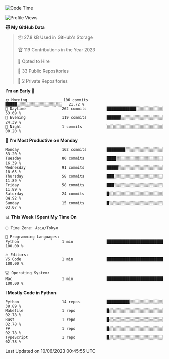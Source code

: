 <!--START_SECTION:waka-->
![Code Time](http://img.shields.io/badge/Code%20Time-680%20hrs%2030%20mins-blue)

![Profile Views](http://img.shields.io/badge/Profile%20Views-0-blue)

**🐱 My GitHub Data** 

> 📦 27.8 kB Used in GitHub's Storage 
 > 
> 🏆 119 Contributions in the Year 2023
 > 
> 💼 Opted to Hire
 > 
> 📜 33 Public Repositories 
 > 
> 🔑 2 Private Repositories 
 > 
**I'm an Early 🐤** 

```text
🌞 Morning                106 commits         █████░░░░░░░░░░░░░░░░░░░░   21.72 % 
🌆 Daytime                262 commits         █████████████░░░░░░░░░░░░   53.69 % 
🌃 Evening                119 commits         ██████░░░░░░░░░░░░░░░░░░░   24.39 % 
🌙 Night                  1 commits           ░░░░░░░░░░░░░░░░░░░░░░░░░   00.20 % 
```
📅 **I'm Most Productive on Monday** 

```text
Monday                   162 commits         ████████░░░░░░░░░░░░░░░░░   33.20 % 
Tuesday                  80 commits          ████░░░░░░░░░░░░░░░░░░░░░   16.39 % 
Wednesday                91 commits          █████░░░░░░░░░░░░░░░░░░░░   18.65 % 
Thursday                 58 commits          ███░░░░░░░░░░░░░░░░░░░░░░   11.89 % 
Friday                   58 commits          ███░░░░░░░░░░░░░░░░░░░░░░   11.89 % 
Saturday                 24 commits          █░░░░░░░░░░░░░░░░░░░░░░░░   04.92 % 
Sunday                   15 commits          █░░░░░░░░░░░░░░░░░░░░░░░░   03.07 % 
```


📊 **This Week I Spent My Time On** 

```text
🕑︎ Time Zone: Asia/Tokyo

💬 Programming Languages: 
Python                   1 min               █████████████████████████   100.00 % 

🔥 Editors: 
VS Code                  1 min               █████████████████████████   100.00 % 

💻 Operating System: 
Mac                      1 min               █████████████████████████   100.00 % 
```

**I Mostly Code in Python** 

```text
Python                   14 repos            ██████████░░░░░░░░░░░░░░░   38.89 % 
Makefile                 1 repo              █░░░░░░░░░░░░░░░░░░░░░░░░   02.78 % 
Rust                     1 repo              █░░░░░░░░░░░░░░░░░░░░░░░░   02.78 % 
F#                       1 repo              █░░░░░░░░░░░░░░░░░░░░░░░░   02.78 % 
TypeScript               1 repo              █░░░░░░░░░░░░░░░░░░░░░░░░   02.78 % 
```




 Last Updated on 10/06/2023 00:45:55 UTC
<!--END_SECTION:waka-->
